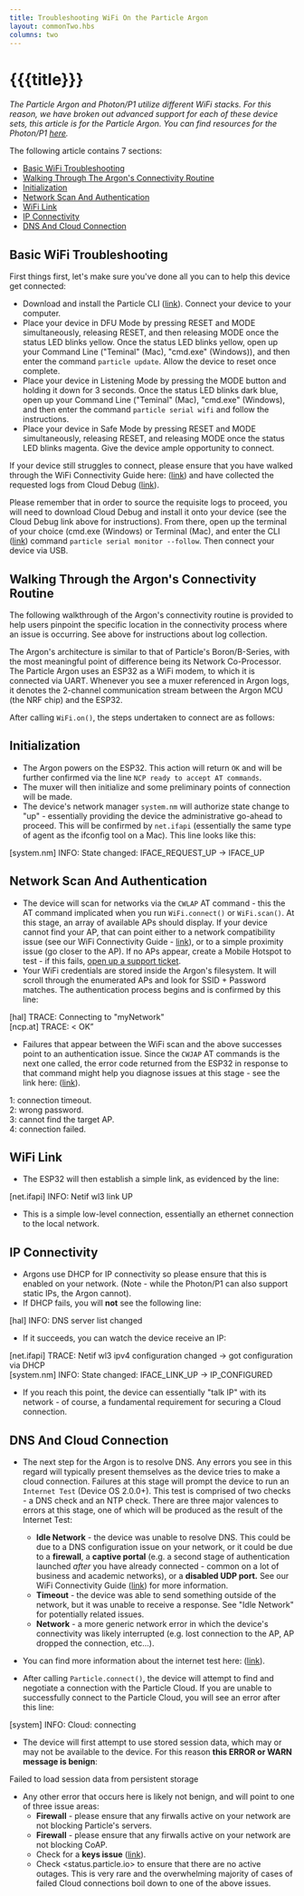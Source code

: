 ```yaml
---
title: Troubleshooting WiFi On the Particle Argon
layout: commonTwo.hbs
columns: two
---
```


# {{{title}}}
_The Particle Argon and Photon/P1 utilize different WiFi stacks. For this reason, we have broken out advanced support for each of these device sets, this article is for the Particle Argon. You can find resources for the Photon/P1 [here](https://support.particle.io/hc/en-us/articles/1260800692169)._

The following article contains 7 sections:

* [Basic WiFi Troubleshooting](https://support.particle.io/hc/en-us/articles/1260800691709#basic-wifi-troubleshooting)
* [Walking Through The Argon's Connectivity Routine](https://support.particle.io/hc/en-us/articles/1260800691709#walking-through-the-argons-connectivity-routine)
* [Initialization](https://support.particle.io/hc/en-us/articles/1260800691709#initialization)
* [Network Scan And Authentication](https://support.particle.io/hc/en-us/articles/1260800691709#network-scan-and-authentication)
* [WiFi Link](https://support.particle.io/hc/en-us/articles/1260800691709#wifi-link)
* [IP Connectivity](https://support.particle.io/hc/en-us/articles/1260800691709#ip-connectivity)
* [DNS And Cloud Connection](https://support.particle.io/hc/en-us/articles/1260800691709#dns-and-cloud-connection)

## Basic WiFi Troubleshooting

First things first, let's make sure you've done all you can to help this device get connected:

* Download and install the Particle CLI ([link](/tutorials/developer-tools/cli/)). Connect your device to your computer.
* Place your device in DFU Mode by pressing RESET and MODE simultaneously, releasing RESET, and then releasing MODE once the status LED blinks yellow. Once the status LED blinks yellow, open up your Command Line ("Teminal" (Mac), "cmd.exe" (Windows)), and then enter the command `particle update`. Allow the device to reset once complete.
* Place your device in Listening Mode by pressing the MODE button and holding it down for 3 seconds. Once the status LED blinks dark blue, open up your Command Line ("Teminal" (Mac), "cmd.exe" (Windows), and then enter the command `particle serial wifi` and follow the instructions.
* Place your device in Safe Mode by pressing RESET and MODE simultaneously, releasing RESET, and releasing MODE once the status LED blinks magenta. Give the device ample opportunity to connect.

If your device still struggles to connect, please ensure that you have walked through the WiFi Connectivity Guide here: ([link](https://support.particle.io/hc/articles/360052621274/)) and have collected the requested logs from Cloud Debug ([link](https://github.com/particle-iot/cloud-debug/releases)).  
  
Please remember that in order to source the requisite logs to proceed, you will need to download Cloud Debug and install it onto your device (see the Cloud Debug link above for instructions). From there, open up the terminal of your choice (cmd.exe (Windows) or Terminal (Mac), and enter the CLI ([link](/tutorials/developer-tools/cli/)) command `particle serial monitor --follow`. Then connect your device via USB.

## Walking Through the Argon's Connectivity Routine

The following walkthrough of the Argon's connectivity routine is provided to help users pinpoint the specific location in the connectivity process where an issue is occurring. See above for instructions about log collection.

The Argon's architecture is similar to that of Particle's Boron/B-Series, with the most meaningful point of difference being its Network Co-Processor. The Particle Argon uses an ESP32 as a WiFi modem, to which it is connected via UART. Whenever you see a muxer referenced in Argon logs, it denotes the 2-channel communication stream between the Argon MCU (the NRF chip) and the ESP32\. 

After calling `WiFi.on()`, the steps undertaken to connect are as follows:

## Initialization

* The Argon powers on the ESP32\. This action will return `OK` and will be further confirmed via the line `NCP ready to accept AT commands`.
* The muxer will then initialize and some preliminary points of connection will be made.
* The device's network manager `system.nm` will authorize state change to "up" - essentially providing the device the administrative go-ahead to proceed. This will be confirmed by `net.ifapi` (essentially the same type of agent as the ifconfig tool on a Mac). This line looks like this:

[system.nm] INFO: State changed: IFACE_REQUEST_UP -> IFACE_UP

## Network Scan And Authentication

* The device will scan for networks via the `CWLAP` AT command - this the AT command implicated when you run `WiFi.connect()` or `WiFi.scan()`. At this stage, an array of available APs should display. If your device cannot find your AP, that can point either to a network compatibility issue (see our WiFi Connectivity Guide - [link](https://support.particle.io/hc/articles/360052621274/)), or to a simple proximity issue (go closer to the AP). If no APs appear, create a Mobile Hotspot to test - if this fails, [open up a support ticket](support.particle.io).
* Your WiFi credentials are stored inside the Argon's filesystem. It will scroll through the enumerated APs and look for SSID + Password matches. The authentication process begins and is confirmed by this line:

[hal] TRACE: Connecting to "myNetwork"  
[ncp.at] TRACE: < OK”

* Failures that appear between the WiFi scan and the above successes point to an authentication issue. Since the `CWJAP` AT commands is the next one called, the error code returned from the ESP32 in response to that command might help you diagnose issues at this stage - see the link here: ([link](https://docs.espressif.com/projects/esp-at/en/latest/AT%5FCommand%5FSet/Wi-Fi%5FAT%5FCommands.html#cmd-jap)).

1: connection timeout.  
2: wrong password.  
3: cannot find the target AP.  
4: connection failed.

## WiFi Link

* The ESP32 will then establish a simple link, as evidenced by the line:

[net.ifapi] INFO: Netif wl3 link UP

* This is a simple low-level connection, essentially an ethernet connection to the local network.

## IP Connectivity

* Argons use DHCP for IP connectivity so please ensure that this is enabled on your network. (Note - while the Photon/P1 can also support static IPs, the Argon cannot).
* If DHCP fails, you will **not** see the following line:

[hal] INFO: DNS server list changed

* If it succeeds, you can watch the device receive an IP:

[net.ifapi] TRACE: Netif wl3 ipv4 configuration changed -> got configuration via DHCP  
[system.nm] INFO: State changed: IFACE_LINK_UP -> IP_CONFIGURED

* If you reach this point, the device can essentially "talk IP" with its network - of course, a fundamental requirement for securing a Cloud connection.

## DNS And Cloud Connection

* The next step for the Argon is to resolve DNS. Any errors you see in this regard will typically present themselves as the device tries to make a cloud connection. Failures at this stage will prompt the device to run an `Internet Test` (Device OS 2.0.0+). This test is comprised of two checks - a DNS check and an NTP check. There are three major valences to errors at this stage, one of which will be produced as the result of the Internet Test:  
    
   * **Idle Network** \- the device was unable to resolve DNS. This could be due to a DNS configuration issue on your network, or it could be due to a **firewall**, a **captive portal** (e.g. a second stage of authentication launched _after_ you have already connected - common on a lot of business and academic networks), or a **disabled UDP port.** See our WiFi Connectivity Guide ([link](https://support.particle.io/hc/articles/360052621274/)) for more information.  
   * **Timeout** \- the device was able to send something outside of the network, but it was unable to receive a response. See "Idle Network" for potentially related issues.  
   * **Network** \- a more generic network error in which the device's connectivity was likely interrupted (e.g. lost connection to the AP, AP dropped the connection, etc...).
* You can find more information about the internet test here: ([link](https://github.com/particle-iot/device-os/blob/develop/system/src/system%5Ftask.cpp#L261)).
* After calling `Particle.connect()`, the device will attempt to find and negotiate a connection with the Particle Cloud. If you are unable to successfully connect to the Particle Cloud, you will see an error after this line:

[system] INFO: Cloud: connecting

* The device will first attempt to use stored session data, which may or may not be available to the device. For this reason **this ERROR or WARN message is benign**:

Failed to load session data from persistent storage  

* Any other error that occurs here is likely not benign, and will point to one of three issue areas:  
   * **Firewall** \- please ensure that any firwalls active on your network are not blocking Particle's servers.  
   * **Firewall** \- please ensure that any firwalls active on your network are not blocking CoAP.  
   * Check for a **keys issue** ([link](https://support.particle.io/hc/en-us/articles/360044518213)).  
   * Check <status.particle.io> to ensure that there are no active outages. This is very rare and the overwhelming majority of cases of failed Cloud connections boil down to one of the above issues.
